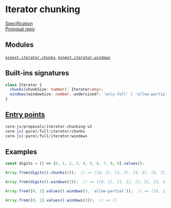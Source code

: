 # Iterator chunking
[Specification](https://tc39.es/proposal-iterator-chunking/)\
[Proposal repo](https://github.com/tc39/proposal-iterator-chunking)

## Modules 
[`esnext.iterator.chunks`](https://github.com/zloirock/core-js/blob/v4/packages/core-js/modules/esnext.iterator.chunks.js), [`esnext.iterator.windows`](https://github.com/zloirock/core-js/blob/v4/packages/core-js/modules/esnext.iterator.windows.js)

## Built-ins signatures
```ts
class Iterator {
  chunks(chunkSize: number): Iterator<any>;
  windows(windowSize: number, undersized?: 'only-full' | 'allow-partial' | undefined): Iterator<any>;
}
```

## [Entry points]({docs-version}/docs/usage#h-entry-points)
```ts
core-js/proposals/iterator-chunking-v2
core-js(-pure)/full/iterator/chunks
core-js(-pure)/full/iterator/windows
```

## Examples
```js
const digits = () => [0, 1, 2, 3, 4, 5, 6, 7, 8, 9].values();

Array.from(digits().chunks(2));  // => [[0, 1], [2, 3], [4, 5], [6, 7], [8, 9]]

Array.from(digits().windows(2));  // => [[0, 1], [1, 2], [2, 3], [3, 4], [4, 5], [5, 6], [6, 7], [7, 8], [8, 9]]

Array.from([0, 1].values().windows(3, 'allow-partial'));  // => [[0, 1]]

Array.from([0, 1].values().windows(3));  // => []
```
